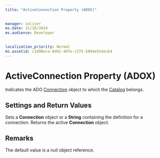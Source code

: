 ```yaml
---
title: "ActiveConnection Property (ADOX)"
  
  
manager: soliver
ms.date: 11/16/2014
ms.audience: Developer
 
  
localization_priority: Normal
ms.assetid: c1d90eca-9d62-4d7e-c275-5094e914ecb4
---
```


# ActiveConnection Property (ADOX)

Indicates the ADO [Connection](connection-object-ado.md) object to which the [Catalog](catalog-object-adox.md) belongs. 
  
## Settings and Return Values

Sets a **Connection** object or a **String** containing the definition for a connection. Returns the active **Connection** object. 
  
## Remarks

The default value is a null object reference.
  

